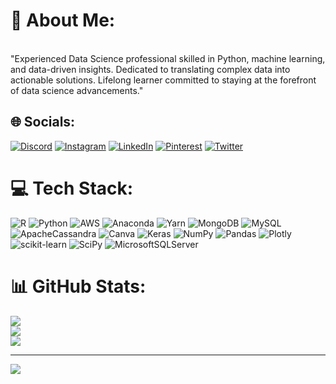 # 💫 About Me:
<br>"Experienced Data Science professional skilled in Python, machine learning, and data-driven insights. Dedicated to translating complex data into actionable solutions. Lifelong learner committed to staying at the forefront of data science advancements." 


## 🌐 Socials:
[![Discord](https://img.shields.io/badge/Discord-%237289DA.svg?logo=discord&logoColor=white)](https://discord.gg/soujanisahil) [![Instagram](https://img.shields.io/badge/Instagram-%23E4405F.svg?logo=Instagram&logoColor=white)](https://instagram.com/soujanisahil) [![LinkedIn](https://img.shields.io/badge/LinkedIn-%230077B5.svg?logo=linkedin&logoColor=white)](https://linkedin.com/in/soujanisahil) [![Pinterest](https://img.shields.io/badge/Pinterest-%23E60023.svg?logo=Pinterest&logoColor=white)](https://pin.it/4ZXTPPM) [![Twitter](https://img.shields.io/badge/Twitter-%231DA1F2.svg?logo=Twitter&logoColor=white)](https://twitter.com/soujanisahil) 

# 💻 Tech Stack:
![R](https://img.shields.io/badge/r-%23276DC3.svg?style=flat&logo=r&logoColor=white) ![Python](https://img.shields.io/badge/python-3670A0?style=flat&logo=python&logoColor=ffdd54) ![AWS](https://img.shields.io/badge/AWS-%23FF9900.svg?style=flat&logo=amazon-aws&logoColor=white) ![Anaconda](https://img.shields.io/badge/Anaconda-%2344A833.svg?style=flat&logo=anaconda&logoColor=white) ![Yarn](https://img.shields.io/badge/yarn-%232C8EBB.svg?style=flat&logo=yarn&logoColor=white) ![MongoDB](https://img.shields.io/badge/MongoDB-%234ea94b.svg?style=flat&logo=mongodb&logoColor=white) ![MySQL](https://img.shields.io/badge/mysql-%2300f.svg?style=flat&logo=mysql&logoColor=white) ![ApacheCassandra](https://img.shields.io/badge/cassandra-%231287B1.svg?style=flat&logo=apache-cassandra&logoColor=white) ![Canva](https://img.shields.io/badge/Canva-%2300C4CC.svg?style=flat&logo=Canva&logoColor=white) ![Keras](https://img.shields.io/badge/Keras-%23D00000.svg?style=flat&logo=Keras&logoColor=white) ![NumPy](https://img.shields.io/badge/numpy-%23013243.svg?style=flat&logo=numpy&logoColor=white) ![Pandas](https://img.shields.io/badge/pandas-%23150458.svg?style=flat&logo=pandas&logoColor=white) ![Plotly](https://img.shields.io/badge/Plotly-%233F4F75.svg?style=flat&logo=plotly&logoColor=white) ![scikit-learn](https://img.shields.io/badge/scikit--learn-%23F7931E.svg?style=flat&logo=scikit-learn&logoColor=white) ![SciPy](https://img.shields.io/badge/SciPy-%230C55A5.svg?style=flat&logo=scipy&logoColor=%white) ![MicrosoftSQLServer](https://img.shields.io/badge/Microsoft%20SQL%20Sever-CC2927?style=flat&logo=microsoft%20sql%20server&logoColor=white)
# 📊 GitHub Stats:
![](https://github-readme-stats.vercel.app/api?username=soujanisahil&theme=dark&hide_border=false&include_all_commits=false&count_private=false)<br/>
![](https://github-readme-streak-stats.herokuapp.com/?user=soujanisahil&theme=dark&hide_border=false)<br/>
![](https://github-readme-stats.vercel.app/api/top-langs/?username=soujanisahil&theme=dark&hide_border=false&include_all_commits=false&count_private=false&layout=compact)

---
[![](https://visitcount.itsvg.in/api?id=soujanisahil&icon=0&color=0)](https://visitcount.itsvg.in)

<!-- Proudly created with GPRM ( https://gprm.itsvg.in ) -->
